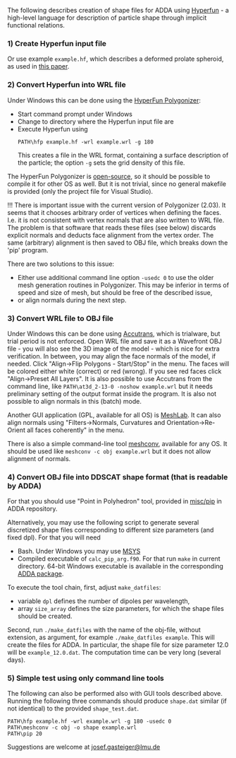 The following describes creation of shape files for ADDA using [Hyperfun](http://hyperfun.org) - a high-level language for description of particle shape through implicit functional relations.

### 1) Create Hyperfun input file 

Or use example `example.hf`, which describes a deformed prolate spheroid, as used in [this paper]( http://doi.org/10.1111/j.1600-0889.2011.00559.x).

### 2) Convert Hyperfun into WRL file

Under Windows this can be done using the [HyperFun Polygonizer](http://hyperfun.org):
* Start command prompt under Windows
* Change to directory where the Hyperfun input file are
* Execute Hyperfun using 
  ```
  PATH\hfp example.hf -wrl example.wrl -g 180
  ```
  This creates a file in the WRL format, containing a surface description of the particle; the option `-g` sets the grid density of this file.

The HyperFun Polygonizer is [open-source](https://sourceforge.net/projects/hyperfun/), so it should be possible to compile it for other OS as well. But it is not trivial, since no general makefile is provided (only the project file for Visual Studio). 

!!! There is important issue with the current version of Polygonizer (2.03). It seems that it chooses arbitrary order of vertices when defining the faces. I.e. it is not consistent with vertex normals that are also written to WRL file. The problem is that software that reads these files (see below) discards explicit normals and deducts face alignment from the vertex order. The same (arbitrary) alignment is then saved to OBJ file, which breaks down the 'pip' program.
  
There are two solutions to this issue:
* Either use additional command line option `-usedc 0` to use the older mesh generation routines in Polygonizer. This may be inferior in terms of speed and size of mesh, but should be free of the described issue,
* or align normals during the next step.

### 3) Convert WRL file to OBJ file

Under Windows this can be done using [Accutrans](http://www.micromouse.ca), which is trialware, but trial period is not enforced. Open WRL file and save it as a Wavefront OBJ file - you will also see the 3D image of the model - which is nice for extra verification. In between, you may align the face normals of the model, if needed. Click "Align->Flip Polygons - Start/Stop" in the menu. The faces will be colored either white (correct) or red (wrong). If you see red faces click "Align->Preset All Layers". It is also possible to use Accutrans from the command line, like `PATH\at3d_2-13-0 -noshow example.wrl` but it needs preliminary setting of the output format inside the program. It is also not possible to align normals in this (batch) mode.

Another GUI application (GPL, available for all OS) is [MeshLab](http://meshlab.sourceforge.net/). It can also align normals using "Filters->Normals, Curvatures and Orientation->Re-Orient all faces coherently" in the menu.

There is also a simple command-line tool [meshconv](https://www.patrickmin.com/meshconv/), available for any OS. It should be used like `meshconv -c obj example.wrl` but it does not allow alignment of normals.

### 4) Convert OBJ file into DDSCAT shape format (that is readable by ADDA)

For that you should use "Point in Polyhedron" tool, provided in [misc/pip](../pip) in ADDA repository.

Alternatively, you may use the following script to generate several discretized shape files corresponding to different size parameters (and fixed dpl). For that you will need
* Bash. Under Windows you may use [MSYS](http://www.mingw.org/wiki/MSYS)
* Compiled executable of `calc_pip_arg.f90`. For that run `make` in current directory. 64-bit Windows executable is available in the corresponding [ADDA package](https://github.com/adda-team/adda/releases).

To execute the tool chain, first, adjust `make_datfiles`:
* variable `dpl` defines the number of dipoles per wavelength, 
* array `size_array` defines the size parameters, for which the shape files should be created.

Second, run `./make_datfiles` with the name of the obj-file, without extension, as argument, for example `./make_datfiles example`. This will create the files for ADDA. In particular, the shape file for size parameter 12.0 will be `example_12.0.dat`. The computation time can be very long (several days).

### 5) Simple test using only command line tools

The following can also be performed also with GUI tools described above. Running the following three commands should produce `shape.dat` similar (if not identical) to the provided `shape_test.dat`.
```
PATH\hfp example.hf -wrl example.wrl -g 180 -usedc 0
PATH\meshconv -c obj -o shape example.wrl
PATH\pip 20
```

Suggestions are welcome at josef.gasteiger@lmu.de
